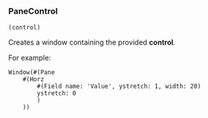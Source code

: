 ### PaneControl

``` suneido
(control)
```

Creates a window containing the provided **control**.

For example:

``` suneido
Window(#(Pane
    #(Horz
        #(Field name: 'Value', ystretch: 1, width: 20)
        ystretch: 0
        )
    ))
```